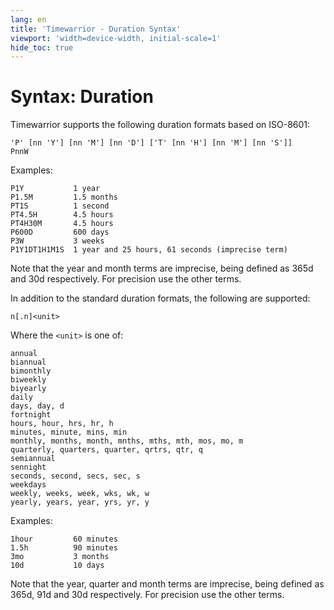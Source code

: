 ```yaml
---
lang: en
title: 'Timewarrior - Duration Syntax'
viewport: 'width=device-width, initial-scale=1'
hide_toc: true
---
```


# Syntax: Duration

Timewarrior supports the following duration formats based on ISO-8601:

```console
'P' [nn 'Y'] [nn 'M'] [nn 'D'] ['T' [nn 'H'] [nn 'M'] [nn 'S']]
PnnW
```

Examples:

```console
P1Y           1 year
P1.5M         1.5 months
PT1S          1 second
PT4.5H        4.5 hours
PT4H30M       4.5 hours
P600D         600 days
P3W           3 weeks
P1Y1DT1H1M1S  1 year and 25 hours, 61 seconds (imprecise term)
```

Note that the year and month terms are imprecise, being defined as 365d and 30d respectively.
For precision use the other terms.

In addition to the standard duration formats, the following are supported:

```console
n[.n]<unit>
```

Where the `<unit>` is one of:

```console
annual
biannual
bimonthly
biweekly
biyearly
daily
days, day, d
fortnight
hours, hour, hrs, hr, h
minutes, minute, mins, min
monthly, months, month, mnths, mths, mth, mos, mo, m
quarterly, quarters, quarter, qrtrs, qtr, q
semiannual
sennight
seconds, second, secs, sec, s
weekdays
weekly, weeks, week, wks, wk, w
yearly, years, year, yrs, yr, y
```

Examples:

```console
1hour         60 minutes
1.5h          90 minutes
3mo           3 months
10d           10 days
```

Note that the year, quarter and month terms are imprecise, being defined as 365d, 91d and 30d respectively.
For precision use the other terms.
